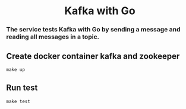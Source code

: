 <h1 align="center">Kafka with Go</h1>

### The service tests Kafka with Go by sending a message and reading all messages in a topic.

## Create docker container kafka and zookeeper
```
make up
```
## Run test
```
make test
```